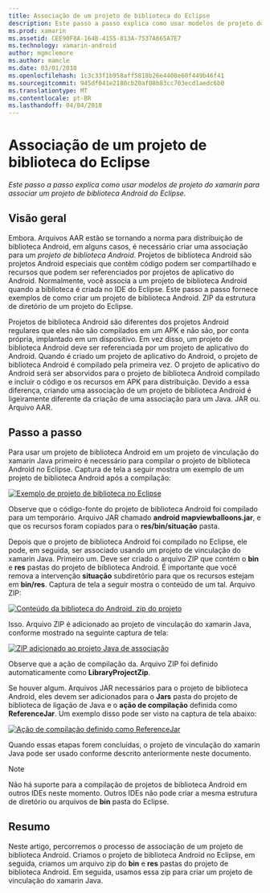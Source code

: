 ```yaml
---
title: Associação de um projeto de biblioteca do Eclipse
description: Este passo a passo explica como usar modelos de projeto do xamarin para associar um projeto de biblioteca Android do Eclipse.
ms.prod: xamarin
ms.assetid: CEE90F8A-164B-4155-813A-7537A665A7E7
ms.technology: xamarin-android
author: mgmclemore
ms.author: mamcle
ms.date: 03/01/2018
ms.openlocfilehash: 1c3c33f1b958aff5818b26e4408e60f449b46f41
ms.sourcegitcommit: 945df041e2180cb20af08b83cc703ecd1aedc6b0
ms.translationtype: MT
ms.contentlocale: pt-BR
ms.lasthandoff: 04/04/2018
---
```

# <a name="binding-an-eclipse-library-project"></a>Associação de um projeto de biblioteca do Eclipse

_Este passo a passo explica como usar modelos de projeto do xamarin para associar um projeto de biblioteca Android do Eclipse._


## <a name="overview"></a>Visão geral

Embora. Arquivos AAR estão se tornando a norma para distribuição de biblioteca Android, em alguns casos, é necessário criar uma associação para um *projeto de biblioteca Android*. Projetos de biblioteca Android são projetos Android especiais que contêm código podem ser compartilhado e recursos que podem ser referenciados por projetos de aplicativo do Android. Normalmente, você associa a um projeto de biblioteca Android quando a biblioteca é criada no IDE do Eclipse.
Este passo a passo fornece exemplos de como criar um projeto de biblioteca Android. ZIP da estrutura de diretório de um projeto do Eclipse.

Projetos de biblioteca Android são diferentes dos projetos Android regulares que eles não são compilados em um APK e não são, por conta própria, implantado em um dispositivo. Em vez disso, um projeto de biblioteca Android deve ser referenciada por um projeto de aplicativo do Android. Quando é criado um projeto de aplicativo do Android, o projeto de biblioteca Android é compilado pela primeira vez. O projeto de aplicativo do Android será ser absorvidos para o projeto de biblioteca Android compilado e incluir o código e os recursos em APK para distribuição. Devido a essa diferença, criando uma associação de um projeto de biblioteca Android é ligeiramente diferente da criação de uma associação para um Java. JAR ou. Arquivo AAR.



## <a name="walkthrough"></a>Passo a passo

Para usar um projeto de biblioteca Android em um projeto de vinculação do xamarin Java primeiro é necessário para compilar o projeto de biblioteca Android no Eclipse. Captura de tela a seguir mostra um exemplo de um projeto de biblioteca Android após a compilação: 

[![Exemplo de projeto de biblioteca no Eclipse](binding-a-library-project-images/build-lib-in-eclipse.png)](binding-a-library-project-images/build-lib-in-eclipse.png#lightbox)

Observe que o código-fonte do projeto de biblioteca Android foi compilado para um temporário. Arquivo JAR chamado **android mapviewballoons.jar**, e que os recursos foram copiados para o **res/bin/situação** pasta. 

Depois que o projeto de biblioteca Android foi compilado no Eclipse, ele pode, em seguida, ser associado usando um projeto de vinculação do xamarin Java. Primeiro um. Deve ser criado o arquivo ZIP que contém o **bin** e **res** pastas do projeto de biblioteca Android. É importante que você remova a intervenção **situação** subdiretório para que os recursos estejam em **bin/res**. Captura de tela a seguir mostra o conteúdo de um tal. Arquivo ZIP: 

[![Conteúdo da biblioteca do Android. zip do projeto](binding-a-library-project-images/contents-of-zip-file.png)](binding-a-library-project-images/contents-of-zip-file.png#lightbox)

Isso. Arquivo ZIP é adicionado ao projeto de vinculação do xamarin Java, conforme mostrado na seguinte captura de tela:

[![ZIP adicionado ao projeto Java de associação](binding-a-library-project-images/zip-in-binding-project.png)](binding-a-library-project-images/zip-in-binding-project.png#lightbox)

Observe que a ação de compilação da. Arquivo ZIP foi definido automaticamente como **LibraryProjectZip**.

Se houver algum. Arquivos JAR necessários para o projeto de biblioteca Android, eles devem ser adicionados para o **Jars** pasta do projeto de biblioteca de ligação de Java e o **ação de compilação** definida como **ReferenceJar**. Um exemplo disso pode ser visto na captura de tela abaixo: 

[![Ação de compilação definido como ReferenceJar](binding-a-library-project-images/set-to-referencejar.png)](binding-a-library-project-images/set-to-referencejar.png#lightbox)

Quando essas etapas forem concluídas, o projeto de vinculação do xamarin Java pode ser usado conforme descrito anteriormente neste documento.

> [!NOTE]
> Não há suporte para a compilação de projetos de biblioteca Android em outros IDEs neste momento. Outros IDEs não pode criar a mesma estrutura de diretório ou arquivos de **bin** pasta do Eclipse. 


## <a name="summary"></a>Resumo

Neste artigo, percorremos o processo de associação de um projeto de biblioteca Android. Criamos o projeto de biblioteca Android no Eclipse, em seguida, criamos um arquivo zip do **bin** e **res** pastas do projeto de biblioteca Android. Em seguida, usamos essa zip para criar um projeto de vinculação do xamarin Java. 

